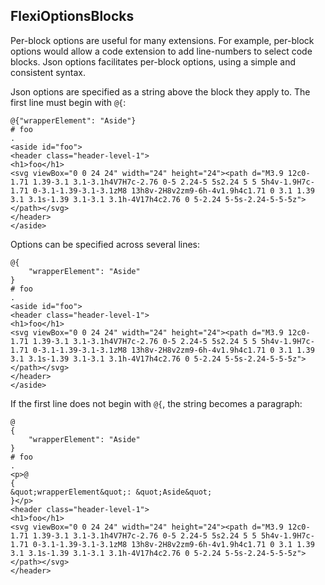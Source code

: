 ﻿## FlexiOptionsBlocks
Per-block options are useful for many extensions. For example, per-block options would allow a code extension to add line-numbers to select code blocks. 
Json options facilitates per-block options, using a simple and consistent syntax.

Json options are specified as a string above the block they apply to. The first line must begin with `@{`:

```````````````````````````````` example
@{"wrapperElement": "Aside"}
# foo
.
<aside id="foo">
<header class="header-level-1">
<h1>foo</h1>
<svg viewBox="0 0 24 24" width="24" height="24"><path d="M3.9 12c0-1.71 1.39-3.1 3.1-3.1h4V7H7c-2.76 0-5 2.24-5 5s2.24 5 5 5h4v-1.9H7c-1.71 0-3.1-1.39-3.1-3.1zM8 13h8v-2H8v2zm9-6h-4v1.9h4c1.71 0 3.1 1.39 3.1 3.1s-1.39 3.1-3.1 3.1h-4V17h4c2.76 0 5-2.24 5-5s-2.24-5-5-5z"></path></svg>
</header>
</aside>
````````````````````````````````

Options can be specified across several lines:

```````````````````````````````` example
@{
    "wrapperElement": "Aside"
}
# foo
.
<aside id="foo">
<header class="header-level-1">
<h1>foo</h1>
<svg viewBox="0 0 24 24" width="24" height="24"><path d="M3.9 12c0-1.71 1.39-3.1 3.1-3.1h4V7H7c-2.76 0-5 2.24-5 5s2.24 5 5 5h4v-1.9H7c-1.71 0-3.1-1.39-3.1-3.1zM8 13h8v-2H8v2zm9-6h-4v1.9h4c1.71 0 3.1 1.39 3.1 3.1s-1.39 3.1-3.1 3.1h-4V17h4c2.76 0 5-2.24 5-5s-2.24-5-5-5z"></path></svg>
</header>
</aside>
````````````````````````````````

If the first line does not begin with `@{`, the string becomes a paragraph:

```````````````````````````````` example
@
{
    "wrapperElement": "Aside"
}
# foo
.
<p>@
{
&quot;wrapperElement&quot;: &quot;Aside&quot;
}</p>
<header class="header-level-1">
<h1>foo</h1>
<svg viewBox="0 0 24 24" width="24" height="24"><path d="M3.9 12c0-1.71 1.39-3.1 3.1-3.1h4V7H7c-2.76 0-5 2.24-5 5s2.24 5 5 5h4v-1.9H7c-1.71 0-3.1-1.39-3.1-3.1zM8 13h8v-2H8v2zm9-6h-4v1.9h4c1.71 0 3.1 1.39 3.1 3.1s-1.39 3.1-3.1 3.1h-4V17h4c2.76 0 5-2.24 5-5s-2.24-5-5-5z"></path></svg>
</header>

````````````````````````````````
